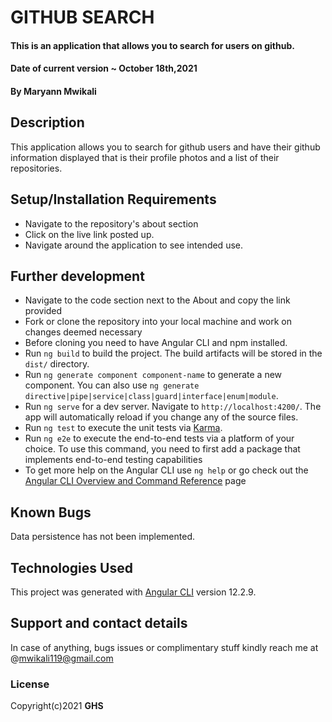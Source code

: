 # GITHUB SEARCH
#### This is an application that allows you to search for users on github.
#### Date of current version ~ October 18th,2021
#### By **Maryann Mwikali**
## Description
This application allows you to search for github users and have their github information displayed that is their profile photos and a list of their repositories.
## Setup/Installation Requirements
* Navigate to the repository's about section
* Click on the live link posted up.
* Navigate around the application to see intended use.
## Further development
* Navigate to the code section next to the About and copy the link provided
* Fork or clone the repository into your local machine and work on changes deemed necessary
* Before cloning you need to have Angular CLI and npm installed.
* Run `ng build` to build the project. The build artifacts will be stored in the `dist/` directory.
* Run `ng generate component component-name` to generate a new component. You can also use `ng generate directive|pipe|service|class|guard|interface|enum|module`.
* Run `ng serve` for a dev server. Navigate to `http://localhost:4200/`. The app will automatically reload if you change any of the source files.
* Run `ng test` to execute the unit tests via [Karma](https://karma-runner.github.io).
* Run `ng e2e` to execute the end-to-end tests via a platform of your choice. To use this command, you need to first add a package that implements end-to-end testing capabilities
* To get more help on the Angular CLI use `ng help` or go check out the [Angular CLI Overview and Command Reference](https://angular.io/cli) page
## Known Bugs
Data persistence has not been implemented.
## Technologies Used
This project was generated with [Angular CLI](https://github.com/angular/angular-cli) version 12.2.9.
## Support and contact details
In case of anything, bugs issues or complimentary stuff kindly reach me at @mwikali119@gmail.com
### License
Copyright(c)2021 **GHS**
